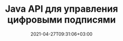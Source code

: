 ---
############################# Static ############################
layout: "product"
date: 2021-04-27T09:31:06+03:00
draft: false

product: "Signature"
product_tag: "signature"
platform: "Java"
platform_tag: "java"

############################# Head ############################
head_title: "API цифровой подписи Java, добавление электронной подписи в изображение PDF Word Excel"
head_description: "API цифровой подписи Java. Библиотека электронных подписей для цифровой подписи PDF, Microsoft Word, электронных таблиц Excel, презентаций PowerPoint и форматов документов с изображениями."

############################# Header ############################
title: "Java API для управления цифровыми подписями"
description: "Управляйте электронной подписью изображений, QR-кодов, штрих-кодов, метаданных, типов текста и штампов в приложениях Java для подписи изображений и форматов файлов цифровых документов."
button:
    enable: true

############################# SubMenu ############################
submenu:
    enable: true
    
    left:
        img_alt: "GroupDocs.Signature for Java"
        image: "https://www.groupdocs.cloud/templates/groupdocs/images/product-logos/groupdocs-signature-java.png"
        product: "GroupDocs.Signature"
        platform: "Java"

    middle:
        button:
            # button loop
            - link: "#overview"
              text: "Обзор"

            # button loop
            - link: "#features"
              text: "Функции"

            # button loop
            - link: "#support"
              text: "Поддерживать"

            # button loop
            - link: "https://products.groupdocs.app/signature"
              text: "Живая демонстрация"

            # button loop
            - link: "https://purchase.groupdocs.com/pricing/signature/java"
              text: "Цены"

    right:
        link_download: "https://downloads.groupdocs.com/signature"
        link_learn: "https://docs.groupdocs.com/signature/java/"
        link_buy: "https://purchase.groupdocs.com"

############################# Overview ############################
overview:
    enable: true
    content: |
      GroupDocs.Signature for Java API помогает разрабатывать Java-приложения с функциями электронной подписи для подписи цифровых документов поддерживаемых форматов без установки какого-либо внешнего программного обеспечения. Он поддерживает манипулирование и управление различными типами электронных подписей, такими как изображения, штрих-коды, QR-коды, штампы, текстовые, оптические и метаданные. Все ваши электронные деловые документы, такие как Microsoft Office Word, презентации PowerPoint, электронные таблицы Excel, изображения и файлы PDF, могут быть подписаны цифровой подписью путем настройки свойств подписи, например. тень, размеры, выравнивание и многое другое в соответствии с вашими требованиями. Библиотека цифровых подписей проста и легка и состоит из одного DLL-файла, который можно легко интегрировать в новое или существующее приложение Java.  

      Через GroupDocs.Signature for Java API вы можете загрузить все зарегистрированные сертификаты из системы или найти существующие подписи, используя простой и расширенный поиск. Опции для работы с документами, защищенными паролем, указание общих свойств подписи (размер текста, непрозрачность, поворот, проверка, свойства шрифта, параметры цвета, номер страницы, ширина, верхнее, левое и т. д.) и поддержка реализации различных типов электронной подписи делают его надежным Решение для управления электронными подписями для цифровых документов.  

      GroupDocs.Signature for Java совместим со всеми версиями Java и поддерживает популярные операционные системы (Windows, Linux, MacOS), способные запускать среду выполнения Java.
    tabs:
      enable: true
      
      ## TAB ONE ##
      tab_one:
        description: |
          Это обзор функций GroupDocs.Signature для Java:
      
        right:
          enable: true
          icon: "fab fa-html5"
          title: "Типы подписи"
          content: |
            * Текстовая подпись
            * Подпись изображения
            * Цифровые подписи
            * Подпись QR-кода
            * Подпись штрих-кода
            * Печать Подпись
            * Подпись поля формы
      
      ## TAB TWO ##
      tab_two:
        description: |
          API электронной подписи Java поддерживает различные форматы файлов документов, перечисленные ниже. [Поддерживаемые форматы документов.](https://docs.groupdocs.com/signature/java/supported-document-formats/)

        left:
          enable: true
          table:
            # table loop
            - title: "Microsoft Office"
              content: |
                * **Word:** DOC, DOCX, DOCM, DOT, DOTX, DOTM, RTF, TXT
                * **Excel:** XLS, XLSX, XLSM, XLSB, XLTM, XLT, XLTM, XLTX, XLAM, SXC, SpreadsheetML
                * **PowerPoint:** PPT, PPTX, PPS, PPSX, PPSM, POT, POTM, POTX, PPTM

        right:
          enable: true
          table:
            # table loop
            - title: "Images & Other Formats"
              content: |
                * **Изображений**: JPG, BMP, PNG, TIFF, GIF, DCM, WEBP
                * **OpenDocument**: ODT, OTT, OTS, ODS, ODP, OTP, ODG
                * **Jpeg2000**: JP2, JPF, JPX, J2K, J2C, JPM
                * **Метафайлы**: EMF, WMF, CMX
                * **Портативный**: PDF
                * **Масштабируемая векторная графика**: CDR, SVG
                * **Adobe Photoshop**: PSD
                * **Другие**: DJVU

      ## TAB THREE ##
      tab_three:
        description: |
          GroupDocs.Signature для Java поддерживает следующие операционные системы, платформы и менеджеры пакетов:
        
        left:
          enable: true
          table:
            # table loop
            - icon: "fab fa-windows"
              title: "Операционные системы"
              content: |
                * Microsoft Windows Desktop
                * Microsoft Windows Server
                * Linux
                * MacOS

            # table loop
            - icon: "fas fa-code"
              title: "Поддерживаемые платформы"
              content: |
                * Java 7 (1.7) and above

        right:
          enable: true
          table:
            # table loop
            - icon: "fas fa-cogs"
              title: "Среды разработки"
              content: |
                * NetBeans
                * IntelliJ IDEA
                * Eclipse
            # table loop
            - icon: "fas fa-tools"
              title: "Инструмент автоматизации сборки"
              content: |
                * Maven

############################# Features ############################
features:
    enable: true
    title: "GroupDocs.Signature для функций Java"

    feature:
      # feature loop
      - icon: "fas fa-copy"
        content: "Создание, чтение, изменение, скрытие и удаление электронных подписей из поддерживаемых форматов документов"

      # feature loop
      - icon: "fas fa-eye"
        content: "Доступ к подписанному документу из потока, относительного или абсолютного пути"

      # feature loop
      - icon: "fas fa-bolt"
        content: "Применение текстовой подписи к документам, электронным таблицам, презентациям, изображениям и файлам PDF"
      
      # feature loop
      - icon: "fas fa-file-powerpoint"
        content: "Добавление текстовой подписи в качестве аннотации, наклейки, изображения в файлы PDF, а также настройка стиля и цвета"

      # feature loop
      - icon: "fas fa-code"
        content: "Подпишите PDF-документ, файл изображения и получите вывод в другом формате файла"

      # feature loop
      - icon: "fas fa-cloud"
        content: "Цифровая подпись изображений с текстовой подписью в качестве водяного знака и добавление прозрачности, вращение к электронной подписи"

      # feature loop
      - icon: "fas fa-remove-format"
        content: "Ищите сертификаты и подписывайте документы Microsoft Word, Excel и PDF с помощью цифровых сертификатов"

      # feature loop
      - icon: "fas fa-comment-slash"
        content: "Подписывайте форматы документов для обработки текстов с помощью встроенных текстовых водяных знаков"

      # feature loop
      - icon: "fas fa-location-arrow"
        content: "Используйте QR-код, штрих-код для подписи файлов Word, слайдов, ячеек, PDF и изображений"

      # feature loop
      - icon: "fas fa-border-all"
        content: "Настройка и применение штампов подписи для защиты поддерживаемых форматов файлов"

      # feature loop
      - icon: "fas fa-wrench"
        content: "Настройка и назначение подписей изображений документам, электронным таблицам, презентациям, изображениям и файлам PDF"

      # feature loop
      - icon: "fas fa-columns"
        content: "Настройте свойства подписи, например внешний вид, поля, выравнивание и т. д."

      # feature loop
      - icon: "fas fa-file-word"
        content: "Применение цифровой подписи к защищенному паролем документу"

      # feature loop
      - icon: "fas fa-envelope"
        content: "Выполнение проверки текста PDF-документов с помощью обработчика подписи"

      # feature loop
      - icon: "fas fa-print"
        content: "Цифровая проверка документов Word, Cell, PDF с контейнерами сертификатов .CER и .PFX"

      # feature loop
      - icon: "fas fa-file-archive"
        content: "Укажите различные типы единиц измерения (например, миллиметры, пиксели и т. д.) для текстовых подписей PDF"

      # feature loop
      - icon: "fas fa-lock"
        content: "Получение информации о документе через файл или URL-адрес — добавление подписей полей формы в документы PDF"

      # feature loop
      - icon: "fas fa-file-code"
        content: "Добавьте пользовательский объект данных, встроенную VCard, электронную почту, EPC, MeCard или объект события в QR-код"
      
      # feature loop
      - icon: "fas fa-fill-drip"
        content: "Применение различных стилей кисти к подписям, например, градиентной, радиальной, сплошной и текстурной кисти."

      # feature loop
      - icon: "fas fa-file-excel"
        content: "Подпишите документ, расположенный на FTP или в облачном хранилище Azure."

      # feature loop
      - icon: "fas fa-heading"
        content: "Установите выравнивание текста внутри фигур для документов, слайдов, изображений и файлов PDF"

      # feature loop
      - icon: "fas fa-project-diagram"
        content: "Поиск, проверка и цифровая подпись документов презентаций PowerPoint"

      # feature loop
      - icon: "fas fa-cube"
        content: "Размещение подписи с использованием пикселей в документах ячеек и позиционирование текста для подписей штампов"

      # feature loop
      - icon: "fab fa-uncharted"
        content: "Внедрение подписи прямоугольного штампа с закругленными углами"

       # feature loop
      - icon: "fab fa-uncharted"
        content: "Расширьте подписи штрих-кодов и QR-кодов с помощью содержимого данных изображения"

       # feature loop
      - icon: "fab fa-uncharted"
        content: "Добавление подписей зашифрованных метаданных при работе с параметрами подписи и поиска"

       # feature loop
      - icon: "fab fa-uncharted"
        content: "Внедрение пользовательских объектов в подписи метаданных в Word, Excel и презентациях"

    more_feature:
      # more_feature_loop
      - title: "Простая настройка и применение электронных подписей"
        content: |
          GroupDocs.Signature for Java API позволяет настраивать и добавлять электронные подписи в поддерживаемые форматы документов. Ниже приведен пример кода, показывающий, насколько просто применить текстовую подпись к файлу PDF:

          ```java
          Signature signature = new Signature("sample.pdf");

          TextSignOptions options = new TextSignOptions("John Smith");
          // установить позицию подписи
          options.setLeft(100);
          options.setTop(100);
          
          // установить прямоугольник подписи
          options.setWidth(100);
          options.setHeight(30);

          // установить цвет текста и шрифт
          options.setForeColor(Color.RED);
          SignatureFont signatureFont = new SignatureFont();
          signatureFont.setSize(12);
          signatureFont.setFamilyName("Comic Sans MS");
          options.setFont(signatureFont);
          options.setSignatureImplementation(TextSignatureImplementation.Sticker)

          // подписать документ в файл
          signature.sign("sample_signed.pdf", options);
          ```

      # more_feature_loop
      - title: "Поддерживаемые типы кодирования штрих-кода для электронной подписи"
        content: |
          Используя GroupDocs.Signature for Java API, вы можете применять подписи штрих-кодов и QR-кодов к поддерживаемым форматам файлов. GroupDocs.Signature для Java поддерживает широкий спектр типов кодирования штрих-кода, чтобы удовлетворить большинство требований. Поддерживаемые типы кодирования штрих-кода включают Code 11, Code 128, Code 16K/32, коды Databar, GS1 Codeblock, ISBN, ISMN, ISSN, ITF16, Pdf147, EAN8, EAN13, EAN14, UPCA, UPCE, ITF14, Code39 Standard и Расширенный код 39.

          Точно так же API GroupDocs.Signature для Java позволяет использовать типы QR-кода, такие как QR, Aztec и Data Matrix. Поддерживаемые типы кодирования QR-кода включают Aztec, DataMatrix, GS1 DataMatrix и GS1 QR.

      # more_feature_loop
      - title: "Поиск подписей и сертификатов"
        content: |
          С помощью GroupDocs.Signature for Java API вы можете искать подписи QR-кода и штрих-кода в любом документе, презентации, электронной таблице, изображении, а также в файле PDF и получать результат поиска. Вы также можете искать настраиваемые объекты данных в документах, подписанных с помощью подписи QR-кода, а также выполнять поиск стандартных VCard и объектов электронной почты в документах, подписанных с помощью QR-кода. Также поддерживается проверка зашифрованного текста подписей QR-кода, а также поиск подписи метаданных в документах PDF. Применяйте дополнительные критерии поиска цифровых подписей документов Words & Cells.  

          Параметр поиска также доступен для подписи метаданных для документов Word, слайдов и электронных таблиц, а поиск по полю формы доступен для документов PDF.

      # more_feature_loop
      - title: "Настройка свойств электронной подписи"
        content: |
          Чтобы улучшить UX конечных пользователей, GroupDocs.Signature для API Java предоставляет множество свойств, которые можно довольно легко настроить. Вы можете установить параметры шрифта и цвета (цвет фона, цвет переднего плана, полужирный, курсив, подчеркивание, семейство шрифтов, размер шрифта и т. д.), параметры фона и границы (цвет фона, прозрачность фона, цвет границы, стиль тире границы, толщина границы, Прозрачность границ и т. д.), поля подписи (слева, сверху, ширина, высота, отступы и т. д.) и область подписи изображения настройки и выравнивание подписи (горизонтальное выравнивание, вертикальное выравнивание и т. д.).

############################# Support ############################
support:
    enable: true

############################# Solutions ############################
solutions:
    enable: true
    title: "GroupDocs.Signature предлагает API для подписи документов для других популярных сред разработки."

    solution:
        # solution loop
        - img_alt: "GroupDocs.Signature for .NET"
          image: "https://www.groupdocs.cloud/templates/groupdocs/images/product-logos/groupdocs-signature-net.png"
          product: "GroupDocs.Signature"
          platform: ".NET"
          link: "/signature/net/"

############################# Back to top ###############################
back_to_top:
  enable: true
---